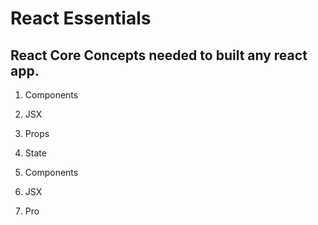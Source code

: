 # React Essentials

## React Core Concepts needed to built any react app.

1. Components 
2. JSX
3. Props
3. State

1. Components 
2. JSX
3. Pro
